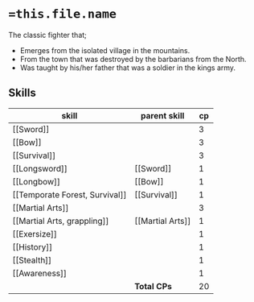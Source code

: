 # `=this.file.name`

 The classic fighter that;
 - Emerges from the isolated village in the mountains.
 - From the town that was destroyed by the barbarians from the North.
 - Was taught by his/her father that was a soldier in the kings army.

## Skills

| skill                          | parent skill     | cp  |
| ------------------------------ | ---------------- | --- |
| [[Sword]]                      |                  | 3   |
| [[Bow]]                        |                  | 3   |
| [[Survival]]                   |                  | 3   |
| [[Longsword]]                  | [[Sword]]        | 1   |
| [[Longbow]]                    | [[Bow]]          | 1   |
| [[Temporate Forest, Survival]] | [[Survival]]     | 1   |
| [[Martial Arts]]               |                  | 3   |
| [[Martial Arts, grappling]]    | [[Martial Arts]] | 1   |
| [[Exersize]]                   |                  | 1   |
| [[History]]                    |                  | 1   |
| [[Stealth]]                    |                  | 1   |
| [[Awareness]]                  |                  | 1   |
|                                | **Total CPs**    | 20  |
<!-- TBLFM: @>$3=sum(@I..@-1) -->